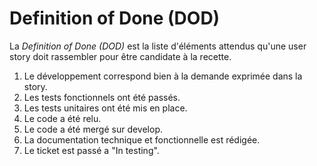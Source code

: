 # Definition of Done (DOD)

La *Definition of Done (DOD)* est la liste d'éléments attendus qu'une user story doit rassembler pour être candidate à la recette.

1. Le développement correspond bien à la demande exprimée dans la story.
2. Les tests fonctionnels ont été passés.
3. Les tests unitaires ont été mis en place.
4. Le code a été relu.
5. Le code a été mergé sur develop.
6. La documentation technique et fonctionnelle est rédigée.
7. Le ticket est passé a "In testing".
